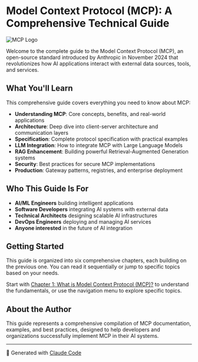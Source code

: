 # Model Context Protocol (MCP): A Comprehensive Technical Guide

![MCP Logo](mcp-cover-page.svg)

Welcome to the complete guide to the Model Context Protocol (MCP), an open-source standard introduced by Anthropic in November 2024 that revolutionizes how AI applications interact with external data sources, tools, and services.

## What You'll Learn

This comprehensive guide covers everything you need to know about MCP:

- **Understanding MCP**: Core concepts, benefits, and real-world applications
- **Architecture**: Deep dive into client-server architecture and communication layers
- **Specification**: Complete protocol specification with practical examples
- **LLM Integration**: How to integrate MCP with Large Language Models
- **RAG Enhancement**: Building powerful Retrieval-Augmented Generation systems
- **Security**: Best practices for secure MCP implementations
- **Production**: Gateway patterns, registries, and enterprise deployment

## Who This Guide Is For

- **AI/ML Engineers** building intelligent applications
- **Software Developers** integrating AI systems with external data
- **Technical Architects** designing scalable AI infrastructures
- **DevOps Engineers** deploying and managing AI services
- **Anyone interested** in the future of AI integration

## Getting Started

This guide is organized into six comprehensive chapters, each building on the previous one. You can read it sequentially or jump to specific topics based on your needs.

Start with [Chapter 1: What is Model Context Protocol (MCP)?](chapter-1.md) to understand the fundamentals, or use the navigation menu to explore specific topics.

## About the Author

This guide represents a comprehensive compilation of MCP documentation, examples, and best practices, designed to help developers and organizations successfully implement MCP in their AI systems.

---

🤖 Generated with [Claude Code](https://claude.ai/code)